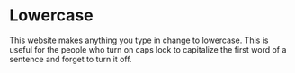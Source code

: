 # Lowercase
This website makes anything you type in change to lowercase. This is useful for the people who turn on caps lock to capitalize the first word of a sentence and forget to turn it off.
